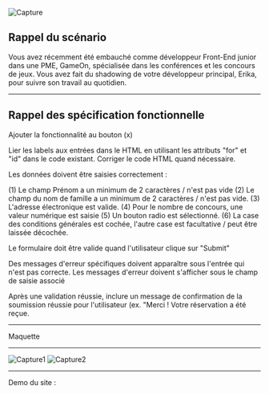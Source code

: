 ![Capture](https://user-images.githubusercontent.com/94462048/188244532-d9dddb4e-b4ef-4822-a794-4264157cc415.PNG)

Rappel du scénario
------------------------------------------------------------------------------------------------------------------------

Vous avez récemment été embauché comme développeur Front-End junior dans une PME, GameOn, spécialisée dans les conférences et les concours de jeux. 
Vous avez fait du shadowing de votre développeur principal, Erika, pour suivre son travail au quotidien.

------------------------------------------------------------------------------------------------------------------------

Rappel des spécification fonctionnelle
------------------------------------------------------------------------------------------------------------------------

Ajouter la fonctionnalité au bouton (x)

Lier les labels aux entrées dans le HTML en utilisant les attributs "for" et "id" dans le code existant. Corriger le code HTML quand nécessaire.

Les données doivent être saisies correctement :

(1) Le champ Prénom a un minimum de 2 caractères / n'est pas vide
(2) Le champ du nom de famille a un minimum de 2 caractères / n'est pas vide.
(3) L'adresse électronique est valide.
(4) Pour le nombre de concours, une valeur numérique est saisie
(5) Un bouton radio est sélectionné.
(6) La case des conditions générales est cochée, l'autre case est facultative / peut être laissée décochée.

Le formulaire doit être valide quand l'utilisateur clique sur "Submit"

Des messages d'erreur spécifiques doivent apparaître sous l'entrée qui n'est pas correcte. Les messages d'erreur doivent s'afficher sous le champ de saisie associé

Après une validation réussie, inclure un message de confirmation de la soumission réussie pour l'utilisateur (ex. "Merci ! Votre réservation a été reçue.

------------------------------------------------------------------------------------------------------------------------

Maquette

------------------------------------------------------------------------------------------------------------------------

![Capture1](https://user-images.githubusercontent.com/94462048/188244819-25a889db-934d-4fc6-92f9-f7175e0d24f1.PNG)
![Capture2](https://user-images.githubusercontent.com/94462048/188244829-1bbbcd2d-d1e7-484a-982a-cf177f6eaaa9.PNG)

------------------------------------------------------------------------------------------------------------------------

Demo du site : 

